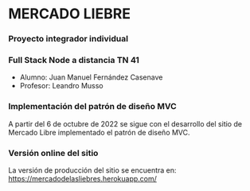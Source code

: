 # MERCADO LIEBRE

### Proyecto integrador individual

### Full Stack Node a distancia TN 41

- Alumno: Juan Manuel Fernández Casenave
- Profesor: Leandro Musso

### Implementación del patrón de diseño MVC

A partir del 6 de octubre de 2022 se sigue con el desarrollo del sitio de Mercado Libre implementado el patrón de diseño MVC.

### Versión online del sitio

La versión de producción del sitio se encuentra en: https://mercadodelasliebres.herokuapp.com/
